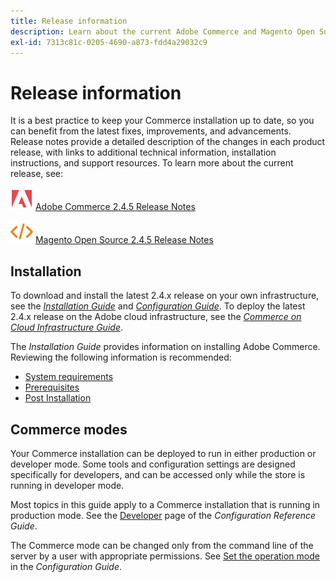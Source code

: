 ```yaml
---
title: Release information
description: Learn about the current Adobe Commerce and Magento Open Source release.
exl-id: 7313c81c-0205-4690-a873-fdd4a29032c9
---
```

# Release information

It is a best practice to keep your Commerce installation up to date, so you can benefit from the latest fixes, improvements, and advancements. Release notes provide a detailed description of the changes in each product release, with links to additional technical information, installation instructions, and support resources. To learn more about the current release, see:

![Adobe Commerce](../assets/adobe-logo.svg) [Adobe Commerce 2.4.5 Release Notes][1]

![Magento Open Source](../assets/open-source.svg) [Magento Open Source 2.4.5 Release Notes][2]

## Installation

To download and install the latest 2.4.x release on your own infrastructure, see the [_Installation Guide_][3] and [_Configuration Guide_][4]. To deploy the latest 2.4.x release on the Adobe cloud infrastructure, see the [_Commerce on Cloud Infrastructure Guide_](https://experienceleague.adobe.com/docs/commerce-cloud-service/user-guide/overview.html).

The _Installation Guide_ provides information on installing Adobe Commerce. Reviewing the following information is recommended:

- [System requirements][5]
- [Prerequisites][6]
- [Post Installation][7]

## Commerce modes

Your Commerce installation can be deployed to run in either production or developer mode. Some tools and configuration settings are designed specifically for developers, and can be accessed only while the store is running in developer mode.

Most topics in this guide apply to a Commerce installation that is running in production mode. See the [Developer](../configuration-reference/advanced/developer.md) page of the _Configuration Reference Guide_.

The Commerce mode can be changed only from the command line of the server by a user with appropriate permissions. See [Set the operation mode](https://experienceleague.adobe.com/docs/commerce-operations/configuration-guide/cli/set-mode.html) in the _Configuration Guide_.


[1]: https://experienceleague.adobe.com/docs/commerce-operations/release/notes/adobe-commerce/2-4-5.html
[2]: https://experienceleague.adobe.com/docs/commerce-operations/release/notes/magento-open-source/2-4-5.html
[3]: https://experienceleague.adobe.com/docs/commerce-operations/installation-guide/overview.html
[4]: https://experienceleague.adobe.com/docs/commerce-operations/configuration-guide/overview.html
[5]: https://experienceleague.adobe.com/docs/commerce-operations/installation-guide/system-requirements.html
[6]: https://experienceleague.adobe.com/docs/commerce-operations/installation-guide/prerequisites/overview.html
[7]: https://experienceleague.adobe.com/docs/commerce-operations/installation-guide/next-steps/verify.html
